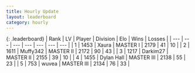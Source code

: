 ```yaml
---
title: Hourly Update
layout: leaderboard
category: hourly
---
```


{: .leaderboard}
| Rank | LV | Player | Division | Elo | Wins | Losses |
| --- | --- | --- | --- | --- | --- | --- |
| <span data-change="3">1</span> | 1453 | <span title="ID: 200908">Xaura</span> | MASTER I | <span data-change="45">2179</span> | <span data-change="4">41</span> | <span data-change="0">10</span> |
| <span data-change="-1">2</span> | 1611 | <span title="ID: 720567">Muffy342</span> | MASTER II | <span data-change="0">2172</span> | <span data-change="0">90</span> | <span data-change="0">43</span> |
| <span data-change="-1">3</span> | 1217 | <span title="ID: 694036">Darkim27</span> | MASTER II | <span data-change="-15">2155</span> | <span data-change="0">39</span> | <span data-change="1">10</span> |
| <span data-change="-1">4</span> | 1455 | <span title="ID: 174294">Dylan Hall</span> | MASTER III | <span data-change="0">2138</span> | <span data-change="0">55</span> | <span data-change="0">23</span> |
| <span data-change="0">5</span> | 753 | <span title="ID: 740957">wuvea</span> | MASTER III | <span data-change="0">2134</span> | <span data-change="0">76</span> | <span data-change="0">33</span> |